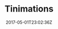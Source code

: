 ---
title: "Tinimations"
site_link: "http://tinimations.net/"
description: "Makers of Klang"
location: "Hamar"
active: true
active_from: "2016-01-01"
active_to: ""
tags: []
date: "2017-05-01T23:02:36Z"
---
